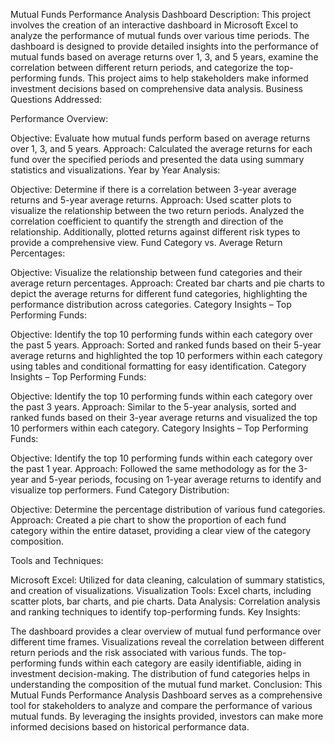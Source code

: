 Mutual Funds Performance Analysis Dashboard
Description:
This project involves the creation of an interactive dashboard in Microsoft Excel to analyze the performance of mutual funds over various time periods. The dashboard is designed to provide detailed insights into the performance of mutual funds based on average returns over 1, 3, and 5 years, examine the correlation between different return periods, and categorize the top-performing funds. This project aims to help stakeholders make informed investment decisions based on comprehensive data analysis.
Business Questions Addressed:

Performance Overview:

Objective: Evaluate how mutual funds perform based on average returns over 1, 3, and 5 years.
Approach: Calculated the average returns for each fund over the specified periods and presented the data using summary statistics and visualizations.
Year by Year Analysis:

Objective: Determine if there is a correlation between 3-year average returns and 5-year average returns.
Approach: Used scatter plots to visualize the relationship between the two return periods. Analyzed the correlation coefficient to quantify the strength and direction of the relationship. Additionally, plotted returns against different risk types to provide a comprehensive view.
Fund Category vs. Average Return Percentages:

Objective: Visualize the relationship between fund categories and their average return percentages.
Approach: Created bar charts and pie charts to depict the average returns for different fund categories, highlighting the performance distribution across categories.
Category Insights – Top Performing Funds:

Objective: Identify the top 10 performing funds within each category over the past 5 years.
Approach: Sorted and ranked funds based on their 5-year average returns and highlighted the top 10 performers within each category using tables and conditional formatting for easy identification.
Category Insights – Top Performing Funds:

Objective: Identify the top 10 performing funds within each category over the past 3 years.
Approach: Similar to the 5-year analysis, sorted and ranked funds based on their 3-year average returns and visualized the top 10 performers within each category.
Category Insights – Top Performing Funds:

Objective: Identify the top 10 performing funds within each category over the past 1 year.
Approach: Followed the same methodology as for the 3-year and 5-year periods, focusing on 1-year average returns to identify and visualize top performers.
Fund Category Distribution:

Objective: Determine the percentage distribution of various fund categories.
Approach: Created a pie chart to show the proportion of each fund category within the entire dataset, providing a clear view of the category composition.

Tools and Techniques:

Microsoft Excel: Utilized for data cleaning, calculation of summary statistics, and creation of visualizations.
Visualization Tools: Excel charts, including scatter plots, bar charts, and pie charts.
Data Analysis: Correlation analysis and ranking techniques to identify top-performing funds.
Key Insights:

The dashboard provides a clear overview of mutual fund performance over different time frames.
Visualizations reveal the correlation between different return periods and the risk associated with various funds.
The top-performing funds within each category are easily identifiable, aiding in investment decision-making.
The distribution of fund categories helps in understanding the composition of the mutual fund market.
Conclusion:
This Mutual Funds Performance Analysis Dashboard serves as a comprehensive tool for stakeholders to analyze and compare the performance of various mutual funds. By leveraging the insights provided, investors can make more informed decisions based on historical performance data.
